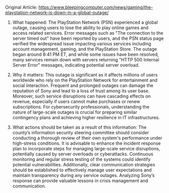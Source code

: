 Original Article: https://www.bleepingcomputer.com/news/gaming/the-playstation-network-is-down-in-a-global-outage/

1) What happened:
The PlayStation Network (PSN) experienced a global outage, causing users to lose the ability to play online games and access related services. Error messages such as "The connection to the server timed out" have been reported by users, and the PSN status page verified the widespread issue impacting various services including account management, gaming, and the PlayStation Store. The outage began around 8:41 PM ET, and while some issues have been resolved, many services remain down with servers returning "HTTP 500 Internal Server Error" messages, indicating potential server overload.

2) Why it matters:
This outage is significant as it affects millions of users worldwide who rely on the PlayStation Network for entertainment and social interaction. Frequent and prolonged outages can damage the reputation of Sony and lead to a loss of trust among its user base. Moreover, such service disruptions can have cascading effects on revenue, especially if users cannot make purchases or renew subscriptions. For cybersecurity professionals, understanding the nature of large-scale outages is crucial for preparing similar contingency plans and achieving higher resilience in IT infrastructures.

3) What actions should be taken as a result of this information:
The county’s information security steering committee should consider conducting a thorough review of their own system's performance under high-stress conditions. It is advisable to enhance the incident response plan to incorporate steps for managing large-scale service disruptions, potentially caused by server overloads or cyberattacks. Continuous monitoring and regular stress testing of the systems could identify potential vulnerabilities. Additionally, clear communication strategies should be established to effectively manage user expectations and maintain transparency during any service outages. Analyzing Sony’s response can provide valuable lessons in crisis management and communication.